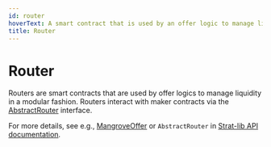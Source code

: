 ```yaml
---
id: router
hoverText: A smart contract that is used by an offer logic to manage liquidity in a modular fashion.
title: Router
---
```


# Router

Routers are smart contracts that are used by offer logics to manage liquidity in a modular fashion. Routers interact with maker contracts via the [AbstractRouter](https://github.com/mangrovedao/mangrove-core/blob/382d55788ca1667312f8046e198fc3235ff93650/src/strategies/routers/AbstractRouter.sol#L24) interface.

For more details, see e.g., [MangroveOffer](../strat-lib/explanations/offer-maker/mangrove-offer.md) or `AbstractRouter` in [Strat-lib API documentation](../strat-lib/technical-references/APIReference.md).
